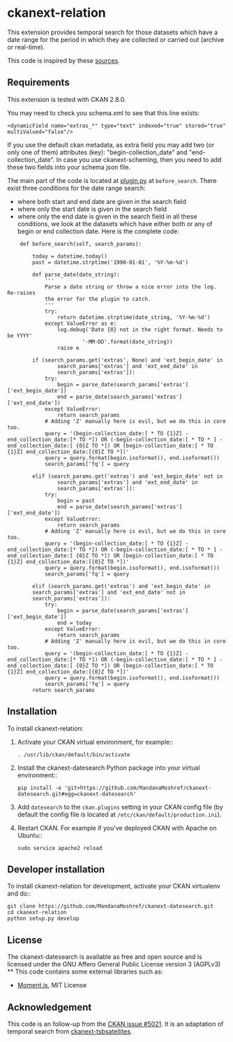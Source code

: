 # ckanext-relation
This extension provides temporal search for those datasets which have a date range for the period in which they are collected or carried out (archive or real-time).

This code is inspired by these [sources](#acknowledgement).


## Requirements


This extension is tested with CKAN 2.8.0.

You may need to check you schema.xml to see that this line exists:
```
<dynamicField name="extras_*" type="text" indexed="true" stored="true" multiValued="false"/>
```

If you use the default ckan metadata, as extra field you may add two (or only one of them) attributes (key): "begin-collection_date" and "end-collection_date".
In case you use ckanext-scheming, then you need to add these two fields into your schema json file.


The main part of the code is located at [plugin.py](/ckanext/datesearch/plugin.py) at `before_search`. There exist three conditions for the date range search:
* where both start and end date are given in the search field
* where only the start date is given in the search field
* where only the end date is given in the search field
in all these conditions, we look at the datasets which have either both or any of begin or end collection date.
Here is the complete code:
```
    def before_search(self, search_params):

        today = datetime.today()
        past = datetime.strptime('1990-01-01', '%Y-%m-%d')
        
        def parse_date(date_string):
            '''
            Parse a date string or throw a nice error into the log. Re-raises
            the error for the plugin to catch.
            '''
            try:
                return datetime.strptime(date_string, '%Y-%m-%d')
            except ValueError as e:
                log.debug('Date {0} not in the right format. Needs to be YYYY'
                        '-MM-DD'.format(date_string))
                raise e        
        
        if (search_params.get('extras', None) and 'ext_begin_date' in
                search_params['extras'] and 'ext_end_date' in
                search_params['extras']):
            try:
                begin = parse_date(search_params['extras']['ext_begin_date'])
                end = parse_date(search_params['extras']['ext_end_date'])
            except ValueError:
                return search_params
            # Adding 'Z' manually here is evil, but we do this in core too.
            query = '(begin-collection_date:[ * TO {1}Z] -end_collection_date:[* TO *]) OR (-begin-collection_date:[ * TO * ] -end_collection_date:[ {0}Z TO *]) OR (begin-collection_date:[ * TO {1}Z] end_collection_date:[{0}Z TO *])'
            query = query.format(begin.isoformat(), end.isoformat())
            search_params['fq'] = query
        
        elif (search_params.get('extras') and 'ext_begin_date' not in
                search_params['extras'] and 'ext_end_date' in
                search_params['extras']):
            try:
                begin = past
                end = parse_date(search_params['extras']['ext_end_date'])
            except ValueError:
                return search_params
            # Adding 'Z' manually here is evil, but we do this in core too.
            query = '(begin-collection_date:[ * TO {1}Z] -end_collection_date:[* TO *]) OR (-begin-collection_date:[ * TO * ] -end_collection_date:[ {0}Z TO *]) OR (begin-collection_date:[ * TO {1}Z] end_collection_date:[{0}Z TO *])'
            query = query.format(begin.isoformat(), end.isoformat())
            search_params['fq'] = query
        
        elif (search_params.get('extras') and 'ext_begin_date' in
        search_params['extras'] and 'ext_end_date' not in
        search_params['extras']):
            try:
                begin = parse_date(search_params['extras']['ext_begin_date'])
                end = today
            except ValueError:
                return search_params
            # Adding 'Z' manually here is evil, but we do this in core too.
            query = '(begin-collection_date:[ * TO {1}Z] -end_collection_date:[* TO *]) OR (-begin-collection_date:[ * TO * ] -end_collection_date:[ {0}Z TO *]) OR (begin-collection_date:[ * TO {1}Z] end_collection_date:[{0}Z TO *])'
            query = query.format(begin.isoformat(), end.isoformat())
            search_params['fq'] = query
        return search_params
```



## Installation

To install ckanext-relation:

1. Activate your CKAN virtual environment, for example::

       . /usr/lib/ckan/default/bin/activate

2. Install the ckanext-datesearch Python package into your virtual environment::

       pip install -e 'git+https://github.com/MandanaMoshref/ckanext-datesearch.git#egg=ckanext-datesearch'

3. Add ``datesearch`` to the ``ckan.plugins`` setting in your CKAN
   config file (by default the config file is located at
   ``/etc/ckan/default/production.ini``).

4. Restart CKAN. For example if you've deployed CKAN with Apache on Ubuntu::

       sudo service apache2 reload



## Developer installation

To install ckanext-relation for development, activate your CKAN virtualenv and
do::

    git clone https://github.com/MandanaMoshref/ckanext-datesearch.git
    cd ckanext-relation
    python setup.py develop


## License
The ckanext-datesearch is available as free and open source and is licensed under the GNU Affero General Public License version 3 (AGPLv3)
** This code contains some external libraries such as:
- [Moment.js](http://momentjs.com/), MIT License

## Acknowledgement
This code is an follow-up from the [CKAN issue #5021](https://github.com/ckan/ckan/issues/5021). 
It is an adaptation of temporal search from [ckanext-tsbsatellites](https://github.com/okfn/ckanext-tsbsatellites).
